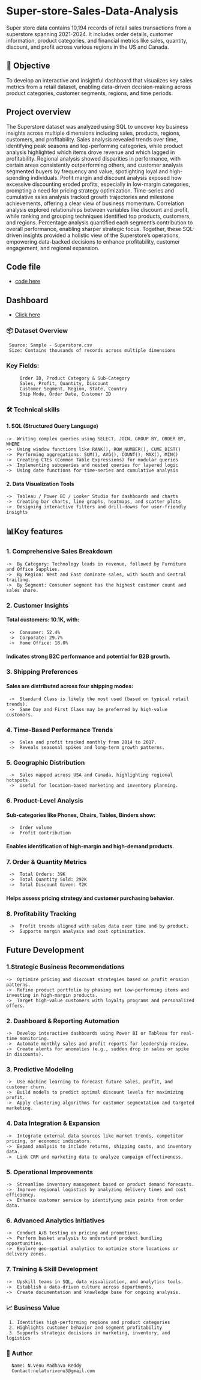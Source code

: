 # Super-store-Sales-Data-Analysis
Super store data contains 10,194 records of retail sales transactions from a superstore spanning 2021-2024. It includes order details, customer information, product categories, and financial metrics like sales, quantity, discount, and profit across various regions in the US and Canada.
## 🧠 Objective
To develop an interactive and insightful dashboard that visualizes key sales metrics from a retail dataset, enabling data-driven decision-making across product categories, customer segments, regions, and time periods.
## Project overview
The Superstore dataset was analyzed using SQL to uncover key business insights across multiple dimensions including sales, products, regions, customers, and profitability. Sales analysis revealed trends over time, identifying peak seasons and top-performing categories, while product analysis highlighted which items drove revenue and which lagged in profitability. Regional analysis showed disparities in performance, with certain areas consistently outperforming others, and customer analysis segmented buyers by frequency and value, spotlighting loyal and high-spending individuals. Profit margin and discount analysis exposed how excessive discounting eroded profits, especially in low-margin categories, prompting a need for pricing strategy optimization. Time-series and cumulative sales analysis tracked growth trajectories and milestone achievements, offering a clear view of business momentum. Correlation analysis explored relationships between variables like discount and profit, while ranking and grouping techniques identified top products, customers, and regions. Percentage analysis quantified each segment’s contribution to overall performance, enabling sharper strategic focus. Together, these SQL-driven insights provided a holistic view of the Superstore’s operations, empowering data-backed decisions to enhance profitability, customer engagement, and regional expansion.
## Code file
- <a href=https://github.com/venunelaturi/Super-store-Sales-Data-Analysis/blob/main/Super%20store%20data%20analysis.sql>code here</a>

## Dashboard
- <a href=https://github.com/venunelaturi/Super-store-Sales-Data-Analysis/blob/main/Screenshot_8-9-2025_154218_.jpeg>Click here</a>
### 📦 Dataset Overview
     Source: Sample - Superstore.csv
     Size: Contains thousands of records across multiple dimensions
### Key Fields:
         Order ID, Product Category & Sub-Category
         Sales, Profit, Quantity, Discount
         Customer Segment, Region, State, Country
         Ship Mode, Order Date, Customer ID

### 🛠️ Technical skills
#### 1. SQL (Structured Query Language)
    ->  Writing complex queries using SELECT, JOIN, GROUP BY, ORDER BY, WHERE
    ->  Using window functions like RANK(), ROW_NUMBER(), CUME_DIST()
    ->  Performing aggregations: SUM(), AVG(), COUNT(), MAX(), MIN()
    ->  Creating CTEs (Common Table Expressions) for modular queries
    ->  Implementing subqueries and nested queries for layered logic
    ->  Using date functions for time-series and cumulative analysis

#### 2. Data Visualization Tools
	->  Tableau / Power BI / Looker Studio for dashboards and charts
	->  Creating bar charts, line graphs, heatmaps, and scatter plots
	->  Designing interactive filters and drill-downs for user-friendly insights

 ## 📊Key features
### 1. Comprehensive Sales Breakdown
	->  By Category: Technology leads in revenue, followed by Furniture and Office Supplies.
	->  By Region: West and East dominate sales, with South and Central trailing.
    ->  By Segment: Consumer segment has the highest customer count and sales share.
### 2. Customer Insights
#### Total customers: 10.1K, with:
	 ->  Consumer: 52.4%
	 ->  Corporate: 29.7%
	 ->  Home Office: 18.0%
#### Indicates strong B2C performance and potential for B2B growth.
### 3. Shipping Preferences
#### Sales are distributed across four shipping modes:
	 ->  Standard Class is likely the most used (based on typical retail trends).
	 ->  Same Day and First Class may be preferred by high-value customers.
### 4. Time-Based Performance Trends
	 ->  Sales and profit tracked monthly from 2014 to 2017.
	 ->  Reveals seasonal spikes and long-term growth patterns.
### 5. Geographic Distribution
	 ->  Sales mapped across USA and Canada, highlighting regional hotspots.
	 ->  Useful for location-based marketing and inventory planning.
### 6. Product-Level Analysis
#### Sub-categories like Phones, Chairs, Tables, Binders show:
	 ->  Order volume
	 ->  Profit contribution
#### Enables identification of high-margin and high-demand products.
### 7. Order & Quantity Metrics
	 ->  Total Orders: 39K
	 ->  Total Quantity Sold: 292K
	 ->  Total Discount Given: ₹2K
#### Helps assess pricing strategy and customer purchasing behavior.
### 8. Profitability Tracking
	 ->  Profit trends aligned with sales data over time and by product.
	 ->  Supports margin analysis and cost optimization.


## Future Development
### 1.Strategic Business Recommendations
    ->  Optimize pricing and discount strategies based on profit erosion patterns.
    ->  Refine product portfolio by phasing out low-performing items and investing in high-margin products.
    ->	Target high-value customers with loyalty programs and personalized offers.
### 2. Dashboard & Reporting Automation
    ->  Develop interactive dashboards using Power BI or Tableau for real-time monitoring.
    ->  Automate monthly sales and profit reports for leadership review.
    ->  Create alerts for anomalies (e.g., sudden drop in sales or spike in discounts).
### 3. Predictive Modeling
    ->  Use machine learning to forecast future sales, profit, and customer churn.
    ->  Build models to predict optimal discount levels for maximizing profit.
    ->  Apply clustering algorithms for customer segmentation and targeted marketing.
### 4. Data Integration & Expansion
    ->  Integrate external data sources like market trends, competitor pricing, or economic indicators.
    ->  Expand analysis to include returns, shipping costs, and inventory data.
    ->  Link CRM and marketing data to analyze campaign effectiveness.
### 5. Operational Improvements
    ->  Streamline inventory management based on product demand forecasts.
    ->  Improve regional logistics by analyzing delivery times and cost efficiency.
    ->  Enhance customer service by identifying pain points from order data.
### 6. Advanced Analytics Initiatives
    ->  Conduct A/B testing on pricing and promotions.
    ->  Perform basket analysis to understand product bundling opportunities.
    ->  Explore geo-spatial analytics to optimize store locations or delivery zones.
### 7. Training & Skill Development
    ->  Upskill teams in SQL, data visualization, and analytics tools.
    ->  Establish a data-driven culture across departments.
    ->  Create documentation and knowledge base for ongoing analysis.

### 📈 Business Value
     1. Identifies high-performing regions and product categories
     2. Highlights customer behavior and segment profitability
     3. Supports strategic decisions in marketing, inventory, and logistics

### 👤 Author
      Name: N.Venu Madhava Reddy
      Contact:nelaturivenu3@gmail.com







